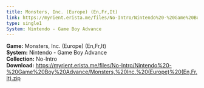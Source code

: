 ```yaml
---
title: Monsters, Inc. (Europe) (En,Fr,It)
link: https://myrient.erista.me/files/No-Intro/Nintendo%20-%20Game%20Boy%20Advance/Monsters,%20Inc.%20(Europe)%20(En,Fr,It).zip
type: single1
System: Nintendo - Game Boy Advance
---
```

<b>Game:</b> Monsters, Inc. (Europe) (En,Fr,It)<br>
<b>System:</b> Nintendo - Game Boy Advance<br>
<b>Collection:</b> No-Intro<br>
<b>Download:</b> https://myrient.erista.me/files/No-Intro/Nintendo%20-%20Game%20Boy%20Advance/Monsters,%20Inc.%20(Europe)%20(En,Fr,It).zip